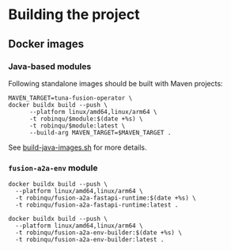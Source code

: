 # Building the project


## Docker images

### Java-based modules

Following standalone images should be built with Maven projects:

```shell
MAVEN_TARGET=tuna-fusion-operator \
docker buildx build --push \
      --platform linux/amd64,linux/arm64 \
      -t robinqu/$module:$(date +%s) \
      -t robinqu/$module:latest \
      --build-arg MAVEN_TARGET=$MAVEN_TARGET .
```

See [build-java-images.sh](/build-java-images.sh) for more details.


### `fusion-a2a-env` module 

```shell
docker buildx build --push \
  --platform linux/amd64,linux/arm64 \
  -t robinqu/fusion-a2a-fastapi-runtime:$(date +%s) \
  -t robinqu/fusion-a2a-fastapi-runtime:latest .
```


```shell
docker buildx build --push \
  --platform linux/amd64,linux/arm64 \
  -t robinqu/fusion-a2a-env-builder:$(date +%s) \
  -t robinqu/fusion-a2a-env-builder:latest .
```